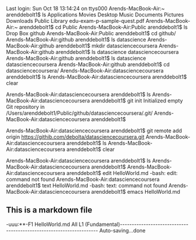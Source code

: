 Last login: Sun Oct 18 13:14:24 on ttys000
Arends-MacBook-Air:~ arenddebolt1$ ls
Applications			Movies
Desktop				Music
Documents			Pictures
Downloads			Public
Library				edu-exam-p-sample-quest.pdf
Arends-MacBook-Air:~ arenddebolt1$ cd Public
Arends-MacBook-Air:Public arenddebolt1$ ls
Drop Box	github
Arends-MacBook-Air:Public arenddebolt1$ cd github/
Arends-MacBook-Air:github arenddebolt1$ ls
datascience
Arends-MacBook-Air:github arenddebolt1$ mkdir datasciencecoursera
Arends-MacBook-Air:github arenddebolt1$ ls
datascience		datasciencecoursera
Arends-MacBook-Air:github arenddebolt1$ ls
datascience		datasciencecoursera
Arends-MacBook-Air:github arenddebolt1$ cd datasciencecoursera/
Arends-MacBook-Air:datasciencecoursera arenddebolt1$ ls
Arends-MacBook-Air:datasciencecoursera arenddebolt1$ clear
 

Arends-MacBook-Air:datasciencecoursera arenddebolt1$ ls
Arends-MacBook-Air:datasciencecoursera arenddebolt1$ git init
Initialized empty Git repository in /Users/arenddebolt1/Public/github/datasciencecoursera/.git/
Arends-MacBook-Air:datasciencecoursera arenddebolt1$ 



















Arends-MacBook-Air:datasciencecoursera arenddebolt1$ git remote add origin https://githib.com/debolta/datasciencecoursera.git
Arends-MacBook-Air:datasciencecoursera arenddebolt1$ ls
Arends-MacBook-Air:datasciencecoursera arenddebolt1$ clear

Arends-MacBook-Air:datasciencecoursera arenddebolt1$ ls
Arends-MacBook-Air:datasciencecoursera arenddebolt1$ 
Arends-MacBook-Air:datasciencecoursera arenddebolt1$ edit HelloWorld.md
-bash: edit: command not found
Arends-MacBook-Air:datasciencecoursera arenddebolt1$ text HelloWorld.md
-bash: text: command not found
Arends-MacBook-Air:datasciencecoursera arenddebolt1$ emacs HelloWorld.md












## This is a markdown file
















-uuu:**-F1  HelloWorld.md   All L1     (Fundamental)--------------------------------------------------------------------
Auto-saving...done
